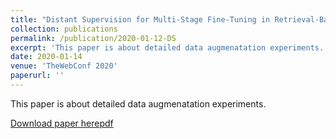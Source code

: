 ```yaml
---
title: "Distant Supervision for Multi-Stage Fine-Tuning in Retrieval-Based Question Answering"
collection: publications
permalink: /publication/2020-01-12-DS
excerpt: 'This paper is about detailed data augmenatation experiments.'
date: 2020-01-14
venue: 'TheWebConf 2020'
paperurl: ''
---
```

This paper is about detailed data augmenatation experiments.

[Download paper here](https://dl.acm.org/doi/abs/10.1145/3366423.3380060)[pdf](http://amyxie361.github.io/files/WWW2020__Distant_Supervision_for_Multi_Stage_Fine_Tuning_in_Retrieval_Based_Question_Answering.pdf)

